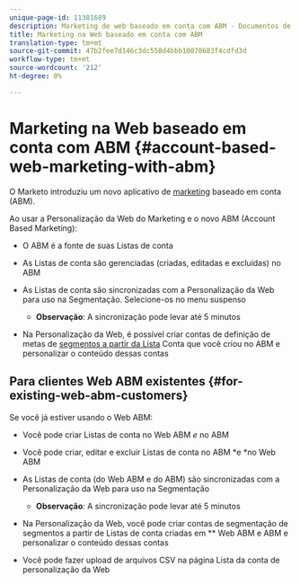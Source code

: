 ```yaml
---
unique-page-id: 11381689
description: Marketing de web baseado em conta com ABM - Documentos de marketing - Documentação do produto
title: Marketing na Web baseado em conta com ABM
translation-type: tm+mt
source-git-commit: 47b2fee7d146c3dc558d4bbb10070683f4cdfd3d
workflow-type: tm+mt
source-wordcount: '212'
ht-degree: 0%

---
```



# Marketing na Web baseado em conta com ABM {#account-based-web-marketing-with-abm}

O Marketo introduziu um novo aplicativo de [marketing](http://docs.marketo.com/display/docs/account+based+marketing) baseado em conta (ABM).

Ao usar a Personalização da Web do Marketing e o novo ABM (Account Based Marketing):

* O ABM é a fonte de suas Listas de conta
* As Listas de conta são gerenciadas (criadas, editadas e excluídas) no ABM
* As Listas de conta são sincronizadas com a Personalização da Web para uso na Segmentação. Selecione-os no menu suspenso

   * **Observação**: A sincronização pode levar até 5 minutos

* Na Personalização da Web, é possível criar contas de definição de metas de [segmentos a partir da Lista](create-a-segment-using-an-account-list.md) Conta que você criou no ABM e personalizar o conteúdo dessas contas

## Para clientes Web ABM existentes {#for-existing-web-abm-customers}

Se você já estiver usando o Web ABM:

* Você pode criar Listas de conta no Web ABM *e* no ABM
* Você pode criar, editar e excluir Listas de conta no ABM *e *no Web ABM
* As Listas de conta (do Web ABM e do ABM) são sincronizadas com a Personalização da Web para uso na Segmentação

   * **Observação**: A sincronização pode levar até 5 minutos

* Na Personalização da Web, você pode criar contas de segmentação de segmentos a partir de Listas de conta criadas em ** Web ABM e ABM e personalizar o conteúdo dessas contas
* Você pode fazer upload de arquivos CSV na página Lista da conta de personalização da Web

